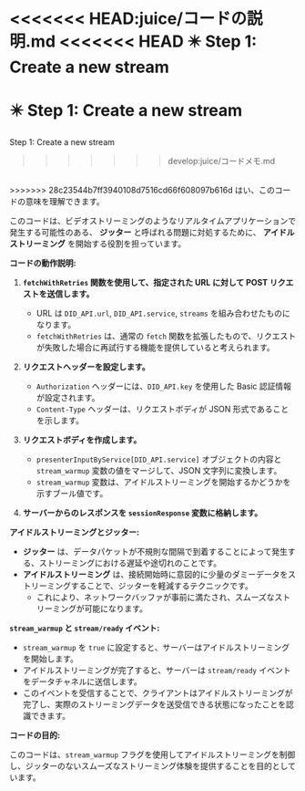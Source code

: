 <<<<<<< HEAD:juice/コードの説明.md
<<<<<<< HEAD
✴️ Step 1: Create a new stream
=======
✴️ Step 1: Create a new stream<br>
=======
Step 1: Create a new stream<br>
>>>>>>> develop:juice/コードメモ.md
<br>
>>>>>>> 28c23544b7ff3940108d7516cd66f608097b616d
はい、このコードの意味を理解できます。

このコードは、ビデオストリーミングのようなリアルタイムアプリケーションで発生する可能性のある、 **ジッター** と呼ばれる問題に対処するために、 **アイドルストリーミング** を開始する役割を担っています。

**コードの動作説明:**

1. **`fetchWithRetries` 関数を使用して、指定された URL に対して POST リクエストを送信します。**
    - URL は `DID_API.url`, `DID_API.service`, `streams` を組み合わせたものになります。
    - `fetchWithRetries` は、通常の `fetch` 関数を拡張したもので、リクエストが失敗した場合に再試行する機能を提供していると考えられます。

2. **リクエストヘッダーを設定します。**
    - `Authorization` ヘッダーには、`DID_API.key` を使用した Basic 認証情報が設定されます。
    - `Content-Type` ヘッダーは、リクエストボディが JSON 形式であることを示します。

3. **リクエストボディを作成します。**
    - `presenterInputByService[DID_API.service]` オブジェクトの内容と `stream_warmup` 変数の値をマージして、JSON 文字列に変換します。
    - `stream_warmup` 変数は、アイドルストリーミングを開始するかどうかを示すブール値です。

4. **サーバーからのレスポンスを `sessionResponse` 変数に格納します。**

**アイドルストリーミングとジッター:**

- **ジッター** は、データパケットが不規則な間隔で到着することによって発生する、ストリーミングにおける遅延や途切れのことです。
- **アイドルストリーミング** は、接続開始時に意図的に少量のダミーデータをストリーミングすることで、ジッターを軽減するテクニックです。
    - これにより、ネットワークバッファが事前に満たされ、スムーズなストリーミングが可能になります。

**`stream_warmup` と `stream/ready` イベント:**

- `stream_warmup` を `true` に設定すると、サーバーはアイドルストリーミングを開始します。
- アイドルストリーミングが完了すると、サーバーは `stream/ready` イベントをデータチャネルに送信します。
- このイベントを受信することで、クライアントはアイドルストリーミングが完了し、実際のストリーミングデータを送受信できる状態になったことを認識できます。

**コードの目的:**

このコードは、`stream_warmup` フラグを使用してアイドルストリーミングを制御し、ジッターのないスムーズなストリーミング体験を提供することを目的としています。
